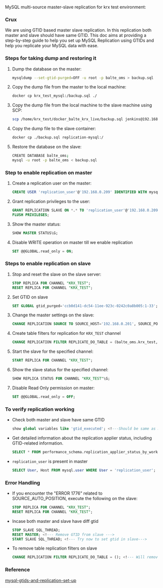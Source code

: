 MySQL multi-source master-slave replication for krx test environment:

### Crux
We are using GTID based master slave replication. In this replication both master and slave should have same GTID. This doc aims at providing a step-by-step guide to help you set up MySQL Replication using GTIDs and help you replicate your MySQL data with ease.

### Steps for taking dump and restoring it
1. Dump the database on the master:
   ```bash
   mysqldump --set-gtid-purged=OFF -u root -p balte_oms > backup.sql
   ```

2. Copy the dump file from the master to the local machine:
   ```bash
   docker cp krx_test_mysql:/backup.sql ./
   ```

3. Copy the dump file from the local machine to the slave machine using SCP:
   ```bash
   scp /home/krx_test/docker_balte_krx_live/backup.sql jenkins@192.168.0.209:/home/jenkins/infrastrengthening/mysql
   ```

4. Copy the dump file to the slave container:
   ```bash
   docker cp ./backup.sql replication-mysql:/
   ```

5. Restore the database on the slave:
   ```bash
   CREATE DATABASE balte_oms;
   mysql -u root -p balte_oms < backup.sql
   ```

### Step to enable replication on master
1. Create a replication user on the master:
   ```sql
   CREATE USER 'replication_user'@'192.168.0.209' IDENTIFIED WITH mysql_native_password BY 'password';
   ```

2. Grant replication privileges to the user:
   ```sql
   GRANT REPLICATION SLAVE ON *.* TO 'replication_user'@'192.168.0.209';
   FLUSH PRIVILEGES;
   ```

3. Show the master status:
   ```sql
   SHOW MASTER STATUS\G;
   ```

4. Disable WRITE operation on master till we enable replication
   ```sql
   SET @@GLOBAL.read_only = ON;
   ```

### Steps to enable replication on slave
1. Stop and reset the slave on the slave server:
   ```sql
   STOP REPLICA FOR CHANNEL "KRX_TEST";
   RESET REPLICA FOR CHANNEL "KRX_TEST";
   ```
2. Set GTID on slave
   ```sql
   SET GLOBAL gtid_purged='ccb0d141-dc54-11ee-923c-0242c0a8b005:1-33';  <!---Should be same as master--->
   ```

3. Change the master settings on the slave:
   ```sql
   CHANGE REPLICATION SOURCE TO SOURCE_HOST='192.168.0.201', SOURCE_PORT=3307, SOURCE_USER='replication_user', SOURCE_PASSWORD='password', SOURCE_AUTO_POSITION=1 FOR CHANNEL "KRX_TEST";
   ```

4. Create table filters for replication for  `KRX_TEST` channel
   ```sql
   CHANGE REPLICATION FILTER REPLICATE_DO_TABLE = (balte_oms.krx_test, balte_oms.dead_trade_krx_test_total, balte_oms.dead_trade_krx_test) FOR CHANNEL "KRX_TEST";
   ```

5. Start the slave for the specified channel:
   ```sql
   START REPLICA FOR CHANNEL "KRX_TEST";
   ```

6. Show the slave status for the specified channel:
   ```sql
   SHOW REPLICA STATUS FOR CHANNEL "KRX_TEST"\G;
   ```

7. Disable Read Only permission on master:
   ```sql
   SET @@GLOBAL.read_only = OFF;
   ```

### To verify replication working

- Check both master and slave have same GTID 
   ```sql
   show global variables like 'gtid_executed'; <!---Should be same as master--->
   ```

- Get detailed information about the replication applier status, including GTID-related information.
   ```sql
   SELECT * FROM performance_schema.replication_applier_status_by_worker;
   ```
- `replication_user` is present in master
   ```sql
   SELECT User, Host FROM mysql.user WHERE User = 'replication_user';
   ```

### Error Handling
- If you encounter the "ERROR 1776" related to SOURCE_AUTO_POSITION, execute the following on the slave:
   ```sql
   STOP REPLICA FOR CHANNEL "KRX_TEST";
   RESET REPLICA FOR CHANNEL "KRX_TEST";
   ```
- Incase both master and slave have diff gtid
   ```sql
   STOP SLAVE SQL_THREAD;
   RESET MASTER; <!--- Remove GTID from slave --->
   START SLAVE SQL_THREAD; <!--- Try now to set gtid in slave--->
   ```
- To remove table replication filters on slave
   ```sql
   CHANGE REPLICATION FILTER REPLICATE_DO_TABLE = (); <!--- Will remove for all channel--->
   ```

### Reference
[mysql-gtids-and-replication-set-up](https://hevodata.com/learn/mysql-gtids-and-replication-set-up/)
